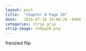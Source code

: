 ```yaml
---
layout: post
title:  "Chapter 8 Page 20"
date:   2016-07-18 19:00:20 -0400
categories: strip grip
strip-image: ch8pg20.png
---
```

frenzied flip   
